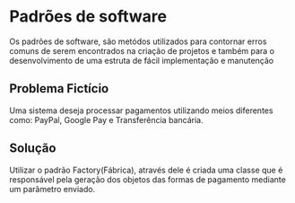 # Padrões de software
Os padrões de software, são metódos utilizados para contornar erros comuns de serem encontrados na criação de projetos e também para o desenvolvimento de uma estruta de fácil implementação e manutenção

## Problema Fictício
Uma sistema deseja processar pagamentos utilizando meios diferentes como: PayPal, Google Pay e Transferência bancária.

## Solução
Utilizar o padrão Factory(Fábrica), através dele é criada uma classe que é responsável pela geração dos objetos das formas de pagamento mediante um parâmetro enviado.
